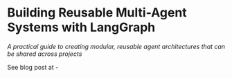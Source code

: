 # Building Reusable Multi-Agent Systems with LangGraph

*A practical guide to creating modular, reusable agent architectures that can be shared across projects*

See blog post at - 

